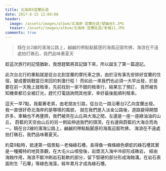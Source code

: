 ```yaml
---
title: 北海岸X宜蘭壯遊
date: 2017-8-15 12:09:00
header:
  image: /assets/images/album/北海岸-宜蘭壯遊/望幽谷5.JPG
  teaser: /assets/images/album/北海岸-宜蘭壯遊/老梅11.JPG
comments: true
---
```


>騎在台2線的濱海公路上，鹹鹹的帶點黏膩感的海風迎面吹拂，海浪在不遠處拍打礁石，我們品味著夏天

趁這次旅行的記憶猶新，我想趕緊將其記錄下來，所以誕生了第一篇遊記。

此次台北行的重點就是從台北到宜蘭的摩托車之旅，由於沒有事先安排好宜蘭的住宿，變成要挑戰當日來回的刺激行程！
而如此一來我們也必須一大早出發，於是要在前一天晚上就租車，先前找到一家不錯的租車行，結果忘了預訂，
竟然被告知機車都已全被訂光，趕忙打電話詢問其他家，幸好最後能順利租車。

這天一早7點，我載著老弟，由老朋友引路，從台北一路沿著台2乙向宜蘭出發。我一直很好奇北海岸的是哪樣的風貌，
就在我們進入淡金公路後，道路變得開闊許多，車輛也不再壅擠，我們被夾在山丘與大海之間，左邊是一座一座綠油油的山丘，
蔚藍的天空由山丘的另一側延伸過我們的頭頂，在右邊與蔚藍的大海合而為一。騎在台2線的濱海公路上，鹹鹹的帶點黏膩感的海風迎面吹拂，
海浪在不遠處拍打礁石，我們品味著夏天。

約莫9點時，抵達第一個景點－老梅綠石槽，長得像一條條綠色蟒蛇的綠石槽其實是一種獨特的地質景觀，在大屯火山噴發後，岩漿流入海中冷卻形成礁岩，
經由海蝕作用，海浪不斷沖刷岩石鬆軟的部分，留下堅硬的部分形成海蝕溝。在岩石表面附生「石蓴」等綠色海藻，經年累月才成為綠石槽。


